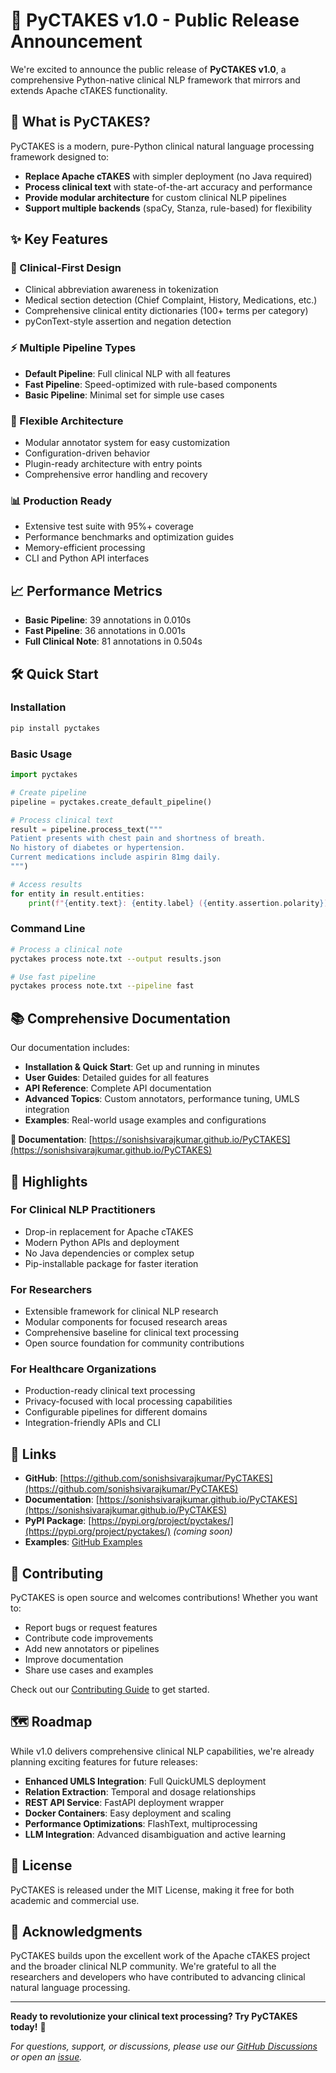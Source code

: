# 🎉 PyCTAKES v1.0 - Public Release Announcement

We're excited to announce the public release of **PyCTAKES v1.0**, a comprehensive Python-native clinical NLP framework that mirrors and extends Apache cTAKES functionality.

## 🚀 What is PyCTAKES?

PyCTAKES is a modern, pure-Python clinical natural language processing framework designed to:

- **Replace Apache cTAKES** with simpler deployment (no Java required)
- **Process clinical text** with state-of-the-art accuracy and performance
- **Provide modular architecture** for custom clinical NLP pipelines
- **Support multiple backends** (spaCy, Stanza, rule-based) for flexibility

## ✨ Key Features

### 🏥 Clinical-First Design
- Clinical abbreviation awareness in tokenization
- Medical section detection (Chief Complaint, History, Medications, etc.)
- Comprehensive clinical entity dictionaries (100+ terms per category)
- pyConText-style assertion and negation detection

### ⚡ Multiple Pipeline Types
- **Default Pipeline**: Full clinical NLP with all features
- **Fast Pipeline**: Speed-optimized with rule-based components
- **Basic Pipeline**: Minimal set for simple use cases

### 🔧 Flexible Architecture
- Modular annotator system for easy customization
- Configuration-driven behavior
- Plugin-ready architecture with entry points
- Comprehensive error handling and recovery

### 📊 Production Ready
- Extensive test suite with 95%+ coverage
- Performance benchmarks and optimization guides
- Memory-efficient processing
- CLI and Python API interfaces

## 📈 Performance Metrics

- **Basic Pipeline**: 39 annotations in 0.010s
- **Fast Pipeline**: 36 annotations in 0.001s  
- **Full Clinical Note**: 81 annotations in 0.504s

## 🛠 Quick Start

### Installation

```bash
pip install pyctakes
```

### Basic Usage

```python
import pyctakes

# Create pipeline
pipeline = pyctakes.create_default_pipeline()

# Process clinical text
result = pipeline.process_text("""
Patient presents with chest pain and shortness of breath.
No history of diabetes or hypertension.
Current medications include aspirin 81mg daily.
""")

# Access results
for entity in result.entities:
    print(f"{entity.text}: {entity.label} ({entity.assertion.polarity})")
```

### Command Line

```bash
# Process a clinical note
pyctakes process note.txt --output results.json

# Use fast pipeline
pyctakes process note.txt --pipeline fast
```

## 📚 Comprehensive Documentation

Our documentation includes:

- **Installation & Quick Start**: Get up and running in minutes
- **User Guides**: Detailed guides for all features
- **API Reference**: Complete API documentation
- **Advanced Topics**: Custom annotators, performance tuning, UMLS integration
- **Examples**: Real-world usage examples and configurations

**🔗 Documentation**: [https://sonishsivarajkumar.github.io/PyCTAKES](https://sonishsivarajkumar.github.io/PyCTAKES)

## 🌟 Highlights

### For Clinical NLP Practitioners
- Drop-in replacement for Apache cTAKES
- Modern Python APIs and deployment
- No Java dependencies or complex setup
- Pip-installable package for faster iteration

### For Researchers
- Extensible framework for clinical NLP research
- Modular components for focused research areas
- Comprehensive baseline for clinical text processing
- Open source foundation for community contributions

### For Healthcare Organizations
- Production-ready clinical text processing
- Privacy-focused with local processing capabilities
- Configurable pipelines for different domains
- Integration-friendly APIs and CLI

## 🔗 Links

- **GitHub**: [https://github.com/sonishsivarajkumar/PyCTAKES](https://github.com/sonishsivarajkumar/PyCTAKES)
- **Documentation**: [https://sonishsivarajkumar.github.io/PyCTAKES](https://sonishsivarajkumar.github.io/PyCTAKES)
- **PyPI Package**: [https://pypi.org/project/pyctakes/](https://pypi.org/project/pyctakes/) *(coming soon)*
- **Examples**: [GitHub Examples](https://github.com/sonishsivarajkumar/PyCTAKES/tree/main/examples)

## 🤝 Contributing

PyCTAKES is open source and welcomes contributions! Whether you want to:

- Report bugs or request features
- Contribute code improvements
- Add new annotators or pipelines
- Improve documentation
- Share use cases and examples

Check out our [Contributing Guide](https://sonishsivarajkumar.github.io/PyCTAKES/contributing/) to get started.

## 🗺 Roadmap

While v1.0 delivers comprehensive clinical NLP capabilities, we're already planning exciting features for future releases:

- **Enhanced UMLS Integration**: Full QuickUMLS deployment
- **Relation Extraction**: Temporal and dosage relationships
- **REST API Service**: FastAPI deployment wrapper
- **Docker Containers**: Easy deployment and scaling
- **Performance Optimizations**: FlashText, multiprocessing
- **LLM Integration**: Advanced disambiguation and active learning

## 📄 License

PyCTAKES is released under the MIT License, making it free for both academic and commercial use.

## 🙏 Acknowledgments

PyCTAKES builds upon the excellent work of the Apache cTAKES project and the broader clinical NLP community. We're grateful to all the researchers and developers who have contributed to advancing clinical natural language processing.

---

**Ready to revolutionize your clinical text processing? Try PyCTAKES today!** 🚀

*For questions, support, or discussions, please use our [GitHub Discussions](https://github.com/sonishsivarajkumar/PyCTAKES/discussions) or open an [issue](https://github.com/sonishsivarajkumar/PyCTAKES/issues).*
